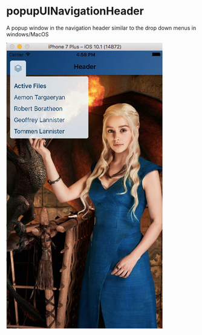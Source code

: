# popupUINavigationHeader
A popup window in the navigation header similar to the drop down menus in windows/MacOS

![alt tag](https://github.com/cschraga/popupUINavigationHeader/blob/master/popupScreenShot.jpg)
